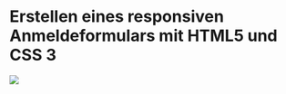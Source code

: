 # Erstellen eines responsiven Anmeldeformulars mit HTML5 und CSS 3
![](https://github.com/muratavci05/html5-Css3_login/blob/44c564336d06f6c2ee577b5dea0e992b3bdef91a/video.gif)
